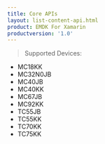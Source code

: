 ```yaml
---
title: Core APIs
layout: list-content-api.html
product: EMDK For Xamarin
productversion: '1.0'
---
```


>Supported Devices:
* MC18KK
* MC32N0JB
* MC40JB
* MC40KK
* MC67JB
* MC92KK
* TC55JB
* TC55KK
* TC70KK
* TC75KK













